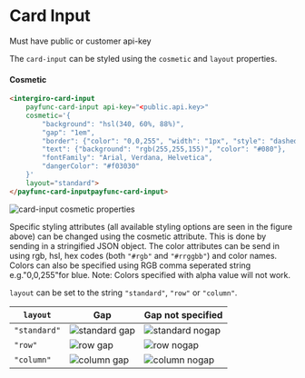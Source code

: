 # Card Input

Must have public or customer api-key

The `card-input` can be styled using the `cosmetic` and `layout` properties.

#### Cosmetic

```html
<intergiro-card-input
    payfunc-card-input api-key="<public.api.key>" 
    cosmetic='{
        "background": "hsl(340, 60%, 88%)",
        "gap": "1em",
        "border": {"color": "0,0,255", "width": "1px", "style": "dashed", "radius": "0.5em"},
        "text": {"background": "rgb(255,255,155)", "color": "#080"},
        "fontFamily": "Arial, Verdana, Helvetica",
        "dangerColor": "#f03030"
    }'
    layout="standard">
</payfunc-card-inputpayfunc-card-input>
```
![card-input cosmetic properties](/assets/img/integrate/acquiring/card-input-cosmetic.png)

Specific styling attributes (all available styling options are seen in the figure above) can be changed using the cosmetic attribute. This is done by sending in a stringified JSON object. The color attributes can be send in using rgb, hsl, hex codes (both `"#rgb"` and `"#rrggbb"`) and color names. Colors can also be specified using RGB comma seperated string e.g."0,0,255"for blue. Note: Colors specified with alpha value will not work.


`layout` can be set to the string `"standard"`, `"row"` or `"column"`.

| `layout`     | Gap                                                               | Gap not specified                                                     |
|--------------|-------------------------------------------------------------------|-----------------------------------------------------------------------|
| `"standard"` | ![standard gap](/assets/img/integrate/acquiring/standard-gap.png) | ![standard nogap](/assets/img/integrate/acquiring/standard-nogap.png) |
| `"row"`      | ![row gap](/assets/img/integrate/acquiring/row-gap.png)           | ![row nogap](/assets/img/integrate/acquiring/row-nogap.png)           |
| `"column"`   | ![column gap](/assets/img/integrate/acquiring/column-gap.png)     | ![column nogap](/assets/img/integrate/acquiring/column-nogap.png)     |